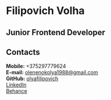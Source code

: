 # Filipovich Volha
## Junior Frontend Developer

## Contacts 

**Mobile:** +375297779624\
**E-mail:** olenenokolya1988@gmail.com\
**GitHub:** [olyafilipovich](https://github.com/olyafilipovich)\
[LinkedIn](https://www.linkedin.com/in/volha-filipovich-6a5848227/)\
[Behance](https://www.behance.net/olenenokol464c)